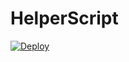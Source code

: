 # HelperScript

[![Deploy](https://www.herokucdn.com/deploy/button.svg)](https://heroku.com/deploy)
